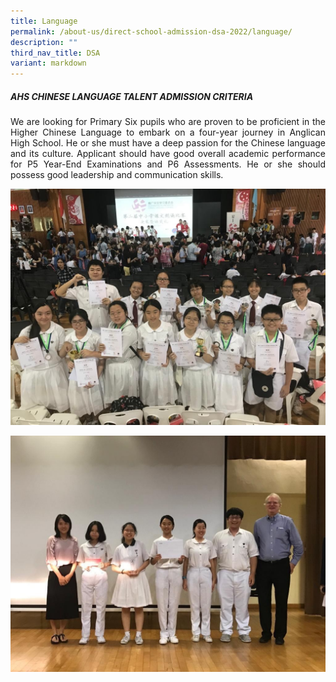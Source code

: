 ```yaml
---
title: Language
permalink: /about-us/direct-school-admission-dsa-2022/language/
description: ""
third_nav_title: DSA
variant: markdown
---
```

##### AHS CHINESE LANGUAGE TALENT ADMISSION CRITERIA

<p align="justify">
We are looking for Primary Six pupils who are proven to be proficient in the Higher Chinese Language to embark on a four-year journey in Anglican High School. He or she must have a deep passion for the Chinese language and its culture. Applicant should have good overall academic performance for P5 Year-End Examinations and P6 Assessments. He or she should possess good leadership and communication skills. 
</p>

![](/images/About%20us/DSA/Language1.jpg)

![](/images/About%20us/DSA/Language2.jpg)